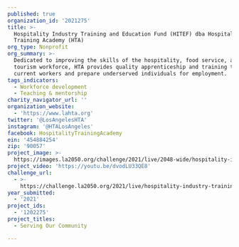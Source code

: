 ```yaml
---
published: true
organization_id: '2021275'
title: >-
  Hospitality Industry Training and Education Fund (HITEF) dba Hospitality
  Training Academy (HTA)
org_type: Nonprofit
org_summary: >-
  Dedicated to improving the skills of the hospitality, food service, and
  tourism workforce, HTA provides quality apprenticeship and training to upskill
  current workers and prepare underserved individuals for employment.
tags_indicators:
  - Workforce development
  - Teaching & mentorship
charity_navigator_url: ''
organization_website:
  - 'https://www.lahta.org'
twitter: '@LosAngelesHTA'
instagram: '@HTALosAngeles'
facebook: HospitalityTrainingAcademy
ein: '454884254'
zip: '90057'
project_image: >-
  https://images.la2050.org/challenge/2021/live/2048-wide/hospitality-industry-training-and-education-fund-hitef-dba-hospitality-training-academy-hta.jpg
project_video: 'https://youtu.be/dvodLU33QE8'
challenge_url:
  - >-
    https://challenge.la2050.org/2021/live/hospitality-industry-training-and-education-fund-hitef-dba-hospitality-training-academy-hta/
year_submitted:
  - '2021'
project_ids:
  - '1202275'
project_titles:
  - Serving Our Community

---
```

